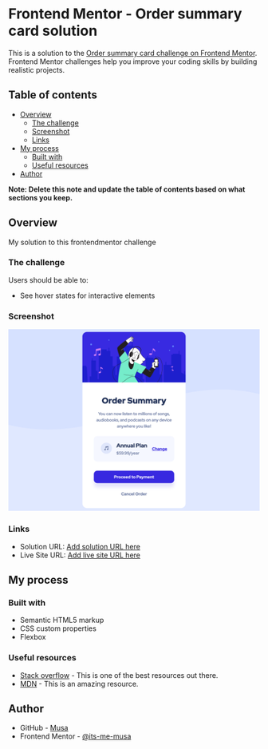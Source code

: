 # Frontend Mentor - Order summary card solution

This is a solution to the [Order summary card challenge on Frontend Mentor](https://www.frontendmentor.io/challenges/order-summary-component-QlPmajDUj). Frontend Mentor challenges help you improve your coding skills by building realistic projects. 

## Table of contents

- [Overview](#overview)
  - [The challenge](#the-challenge)
  - [Screenshot](#screenshot)
  - [Links](#links)
- [My process](#my-process)
  - [Built with](#built-with)
  - [Useful resources](#useful-resources)
- [Author](#author)


**Note: Delete this note and update the table of contents based on what sections you keep.**

## Overview
My solution to this frontendmentor challenge 

### The challenge

Users should be able to:
- See hover states for interactive elements

### Screenshot

![](./images/screenshot.png)


### Links

- Solution URL: [Add solution URL here](https://github.com/its-me-musa/order-summary-component-main)
- Live Site URL: [Add live site URL here](https://pedantic-lichterman-c723e8.netlify.app)

## My process

### Built with

- Semantic HTML5 markup
- CSS custom properties
- Flexbox


### Useful resources
- [Stack overflow](https://stackoverflow.com) - This is one of the best resources out there.
- [MDN](https://developer.mozilla.org/en-US/) - This is an amazing resource.

## Author


- GitHub - [Musa](https://github.com/its-me-musa)
- Frontend Mentor - [@its-me-musa](https://www.frontendmentor.io/profile/its-me-musa)
